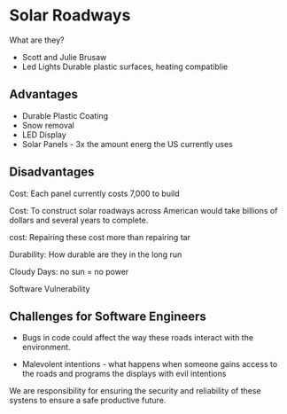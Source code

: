 # Solar Roadways

What are they?

- Scott and Julie Brusaw
- Led Lights Durable plastic surfaces, heating compatiblie

## Advantages

- Durable Plastic Coating
- Snow removal
- LED Display
- Solar Panels - 3x the amount energ the US currently uses

## Disadvantages 

Cost: Each panel currently costs 7,000 to build

Cost: To construct solar roadways across American would take billions of dollars and several years to complete.

cost: Repairing these cost more than repairing tar

Durability: How durable are they in the long run

Cloudy Days: no sun = no power

Software Vulnerability

## Challenges for Software Engineers

- Bugs in code could affect the way these roads interact with the environment.

- Malevolent intentions - what happens when someone gains access to the roads and programs the displays with evil intentions

We are responsibility for ensuring the security and reliability of these systens to ensure a safe productive future.






